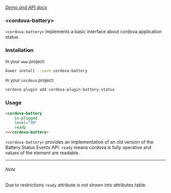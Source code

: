 _[Demo and API docs](https://adelarosab.github.io/cordova-battery)_

### &lt;cordova-battery&gt;
`<cordova-battery>` implements a basic interface about cordova application 
status.

### Installation
In your `www` project:
```bash
bower install --save cordova-battery
```

In your `cordova` project:
```bash
cordova plugin add cordova-plugin-battery-status
```

### Usage
```html
<cordova-battery
    is-plugged
    level="90"
    ready
></cordova-battery>
```

`<cordova-battery>` provides an implementation of an old version of the 
Battery Status Events API. `ready` means cordova is fully operative and 
values of the element are readable.

---

###### Note
Due to restrictions `ready` attribute is not shown into attributes table.
